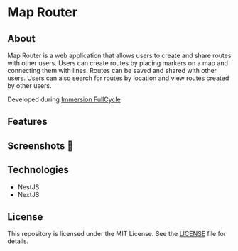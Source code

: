 # Map Router

## About

Map Router is a web application that allows users to create and share routes with other users. Users can create routes by placing markers on a map and connecting them with lines. Routes can be saved and shared with other users. Users can also search for routes by location and view routes created by other users.

Developed during [Immersion FullCycle](https://imersao.fullcycle.com.br/) 

## Features

<!-- emoji screenshot here  -->
## Screenshots 📸


## Technologies

- NestJS
- NextJS

## License

This repository is licensed under the MIT License. See the [LICENSE](/LICENSE) file for details.
